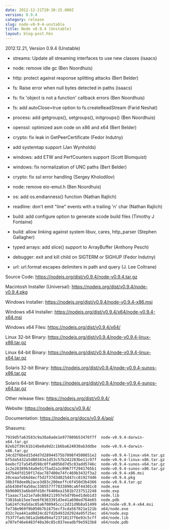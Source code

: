 ```yaml
---
date: 2012-12-21T20:30:15.000Z
version: 0.9.4
category: release
slug: node-v0-9-4-unstable
title: Node v0.9.4 (Unstable)
layout: blog-post.hbs
---
```


2012.12.21, Version 0.9.4 (Unstable)

* streams: Update all streaming interfaces to use new classes (isaacs)

* node: remove idle gc (Ben Noordhuis)

* http: protect against response splitting attacks (Bert Belder)

* fs: Raise error when null bytes detected in paths (isaacs)

* fs: fix 'object is not a function' callback errors (Ben Noordhuis)

* fs: add autoClose=true option to fs.createReadStream (Farid Neshat)

* process: add getgroups(), setgroups(), initgroups() (Ben Noordhuis)

* openssl: optimized asm code on x86 and x64 (Bert Belder)

* crypto: fix leak in GetPeerCertificate (Fedor Indutny)

* add systemtap support (Jan Wynholds)

* windows: add ETW and PerfCounters support (Scott Blomquist)

* windows: fix normalization of UNC paths (Bert Belder)

* crypto: fix ssl error handling (Sergey Kholodilov)

* node: remove eio-emul.h (Ben Noordhuis)

* os: add os.endianness() function (Nathan Rajlich)

* readline: don't emit "line" events with a trailing 'n' char (Nathan Rajlich)

* build: add configure option to generate xcode build files (Timothy J Fontaine)

* build: allow linking against system libuv, cares, http_parser (Stephen Gallagher)

* typed arrays: add slice() support to ArrayBuffer (Anthony Pesch)

* debugger: exit and kill child on SIGTERM or SIGHUP (Fedor Indutny)

* url: url.format escapes delimiters in path and query (J. Lee Coltrane)


Source Code: https://nodejs.org/dist/v0.9.4/node-v0.9.4.tar.gz

Macintosh Installer (Universal): https://nodejs.org/dist/v0.9.4/node-v0.9.4.pkg

Windows Installer: https://nodejs.org/dist/v0.9.4/node-v0.9.4-x86.msi

Windows x64 Installer: https://nodejs.org/dist/v0.9.4/x64/node-v0.9.4-x64.msi

Windows x64 Files: https://nodejs.org/dist/v0.9.4/x64/

Linux 32-bit Binary: https://nodejs.org/dist/v0.9.4/node-v0.9.4-linux-x86.tar.gz

Linux 64-bit Binary: https://nodejs.org/dist/v0.9.4/node-v0.9.4-linux-x64.tar.gz

Solaris 32-bit Binary: https://nodejs.org/dist/v0.9.4/node-v0.9.4-sunos-x86.tar.gz

Solaris 64-bit Binary: https://nodejs.org/dist/v0.9.4/node-v0.9.4-sunos-x64.tar.gz

Other release files: https://nodejs.org/dist/v0.9.4/

Website: https://nodejs.org/docs/v0.9.4/

Documentation: https://nodejs.org/docs/v0.9.4/api/

Shasums:

```
7919d5fa63583c9a38a8ade1e977809b53476f7f  node-v0.9.4-darwin-x64.tar.gz
82eb2f39c61b14be8a9d2c1b6ba624030ab3ddbe  node-v0.9.4-darwin-x86.tar.gz
34cd2f6bed15d4d7d28944575b7098f4500651e2  node-v0.9.4-linux-x64.tar.gz
bf5da5432a5d80343e1d53c57b242283be11c97f  node-v0.9.4-linux-x86.tar.gz
6eebcf27a545d598c0ffa8056d7d5c83add5746c  node-v0.9.4-sunos-x64.tar.gz
1c2e28389b34a0e51f5ad2a1c09677f2941765b1  node-v0.9.4-sunos-x86.tar.gz
4d7b4dfd150f17dac787400e74fc469b3432f3a2  node-v0.9.4-x86.msi
20ceaafeb6d4ecf5d2f37d3d825d47cc81927dd6  node-v0.9.4.pkg
30b3f8dee0b2ace3d83c200eeffc6f450d3b4366  node-v0.9.4.tar.gz
a5b4304f4a50ac3385577f7833890ca6f44301c0  node.exe
5b960053a6bddfd10cf6408ea1581b7237512248  node.exp
f1aaac71a21e7a0c884211957e5d79bed1deb1d3  node.lib
73016ab15ee7ee6f6363391d3e41a698ed764e65  node.pdb
5a624fc9a5dac85a6f00945ccc2d31d9b8a51499  x64/node-v0.9.4-x64.msi
fe738e969f9b050b7b1675ecf3cda567021e121b  x64/node.exe
d32c7ea441ad0d24cd2fd2b4932d2924a95f25ec  x64/node.exp
753f7fadc501a1b86d94af23710137f6e93c5cff  x64/node.lib
a707ef46e6483f40a30c85c037eeadbf9e5923b8  x64/node.pdb
```
